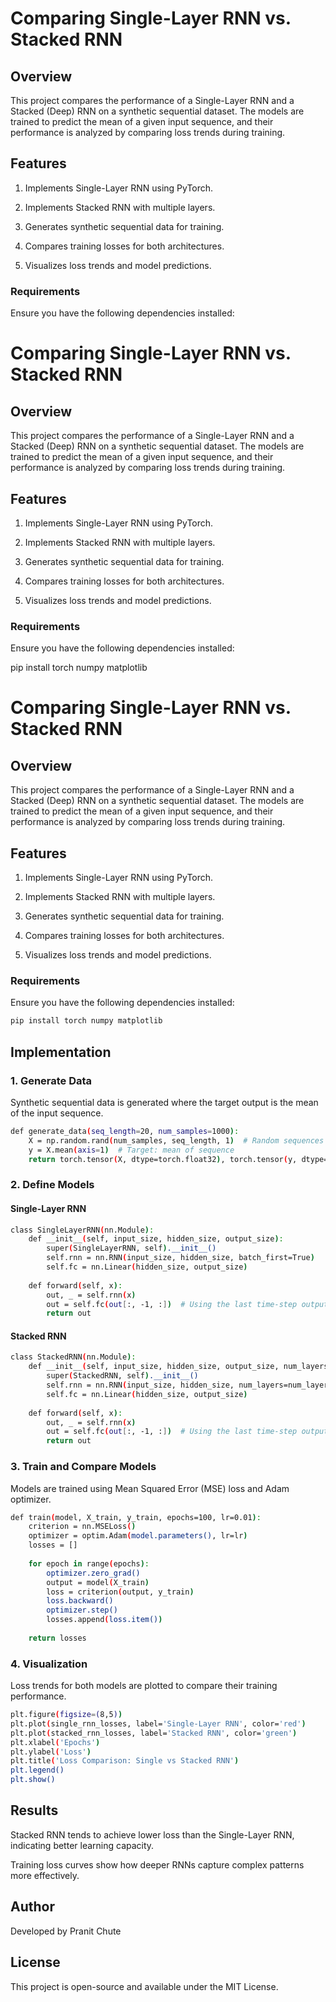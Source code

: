
# Comparing Single-Layer RNN vs. Stacked RNN

## Overview

This project compares the performance of a Single-Layer RNN and a Stacked (Deep) RNN on a synthetic sequential dataset. The models are trained to predict the mean of a given input sequence, and their performance is analyzed by comparing loss trends during training.

## Features

1. Implements Single-Layer RNN using PyTorch.

2. Implements Stacked RNN with multiple layers.

3. Generates synthetic sequential data for training.

4. Compares training losses for both architectures.

5. Visualizes loss trends and model predictions.

### Requirements

Ensure you have the following dependencies installed:



# Comparing Single-Layer RNN vs. Stacked RNN

## Overview

This project compares the performance of a Single-Layer RNN and a Stacked (Deep) RNN on a synthetic sequential dataset. The models are trained to predict the mean of a given input sequence, and their performance is analyzed by comparing loss trends during training.

## Features

1. Implements Single-Layer RNN using PyTorch.

2. Implements Stacked RNN with multiple layers.

3. Generates synthetic sequential data for training.

4. Compares training losses for both architectures.

5. Visualizes loss trends and model predictions.

### Requirements

Ensure you have the following dependencies installed:


pip install torch numpy matplotlib
# Comparing Single-Layer RNN vs. Stacked RNN

## Overview

This project compares the performance of a Single-Layer RNN and a Stacked (Deep) RNN on a synthetic sequential dataset. The models are trained to predict the mean of a given input sequence, and their performance is analyzed by comparing loss trends during training.

## Features

1. Implements Single-Layer RNN using PyTorch.

2. Implements Stacked RNN with multiple layers.

3. Generates synthetic sequential data for training.

4. Compares training losses for both architectures.

5. Visualizes loss trends and model predictions.

### Requirements

Ensure you have the following dependencies installed:


```bash
pip install torch numpy matplotlib
```

## Implementation

### 1. Generate Data

Synthetic sequential data is generated where the target output is the mean of the input sequence.

```bash
def generate_data(seq_length=20, num_samples=1000):
    X = np.random.rand(num_samples, seq_length, 1)  # Random sequences
    y = X.mean(axis=1)  # Target: mean of sequence
    return torch.tensor(X, dtype=torch.float32), torch.tensor(y, dtype=torch.float32)
```

### 2. Define Models

#### Single-Layer RNN

```bash
class SingleLayerRNN(nn.Module):
    def __init__(self, input_size, hidden_size, output_size):
        super(SingleLayerRNN, self).__init__()
        self.rnn = nn.RNN(input_size, hidden_size, batch_first=True)
        self.fc = nn.Linear(hidden_size, output_size)
    
    def forward(self, x):
        out, _ = self.rnn(x)
        out = self.fc(out[:, -1, :])  # Using the last time-step output
        return out
```

#### Stacked RNN

```bash
class StackedRNN(nn.Module):
    def __init__(self, input_size, hidden_size, output_size, num_layers=2):
        super(StackedRNN, self).__init__()
        self.rnn = nn.RNN(input_size, hidden_size, num_layers=num_layers, batch_first=True)
        self.fc = nn.Linear(hidden_size, output_size)
    
    def forward(self, x):
        out, _ = self.rnn(x)
        out = self.fc(out[:, -1, :])  # Using the last time-step output
        return out
```

### 3. Train and Compare Models

Models are trained using Mean Squared Error (MSE) loss and Adam optimizer.


```bash
def train(model, X_train, y_train, epochs=100, lr=0.01):
    criterion = nn.MSELoss()
    optimizer = optim.Adam(model.parameters(), lr=lr)
    losses = []
    
    for epoch in range(epochs):
        optimizer.zero_grad()
        output = model(X_train)
        loss = criterion(output, y_train)
        loss.backward()
        optimizer.step()
        losses.append(loss.item())
    
    return losses
```

### 4. Visualization

Loss trends for both models are plotted to compare their training performance.

```bash
plt.figure(figsize=(8,5))
plt.plot(single_rnn_losses, label='Single-Layer RNN', color='red')
plt.plot(stacked_rnn_losses, label='Stacked RNN', color='green')
plt.xlabel('Epochs')
plt.ylabel('Loss')
plt.title('Loss Comparison: Single vs Stacked RNN')
plt.legend()
plt.show()
```

## Results

Stacked RNN tends to achieve lower loss than the Single-Layer RNN, indicating better learning capacity.

Training loss curves show how deeper RNNs capture complex patterns more effectively.

## Author

Developed by Pranit Chute

## License

This project is open-source and available under the MIT License.